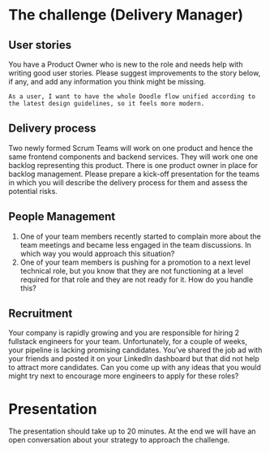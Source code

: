 # The challenge (Delivery Manager)
## User stories
You have a Product Owner who is new to the role and needs help with writing good user stories. Please suggest improvements to the story below, if any, and add any information you think might be missing.

`As a user, I want to have the whole Doodle flow unified according to the latest design guidelines, so it feels more modern.`

## Delivery process
Two newly formed Scrum Teams will work on one product and hence the same frontend components and backend services. They will work one one backlog representing this product.  There is one product owner in place for backlog management.  Please prepare a kick-off presentation for the teams in which you will describe the delivery process for them and assess the potential risks.

## People Management
1. One of your team members recently started to complain more about the team meetings and became less engaged in the team discussions. In which way you would approach this situation?
2. One of your team members is pushing for a promotion to a next level technical role, but you know that they are not functioning at a level required for that role and they are not ready for it.   How do you handle this?

## Recruitment
Your company is rapidly growing and you are responsible for hiring 2 fullstack engineers for your team. Unfortunately, for a couple of weeks, your pipeline is lacking promising candidates. You’ve shared the job ad with your friends and posted it on your LinkedIn dashboard but that did not help to attract more candidates. Can you come up with any ideas that you would might try next to encourage more engineers to apply for these roles?

# Presentation
The presentation should take up to 20 minutes. At the end we will have an open conversation about your strategy to approach the challenge.
